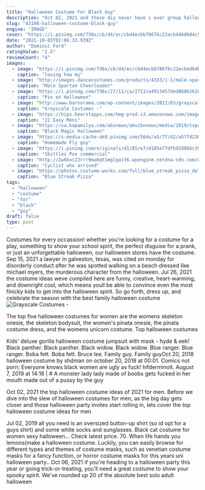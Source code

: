 ```yaml
---
title: "Halloween Costume For Black Guy"
description: "Oct 02, 2021 and these diy never have i ever group halloween costume ideas are sure to be just as popular at  From ben and paxtons everyday cool-guy wear to devis regular-girl outfits. Black matte ..."
slug: "43198-halloween-costume-black-guy"
engine: "IMAGE"
cover: "https://i.pinimg.com/736x/cb/d4/ec/cbd4ecbb78676c22ecb4d6db04c56b34--halloween-dress-halloween-.jpg"
date: "2021-10-03T02:06:33.939Z"
author: "Dominic Ford"
ratingValue: "2.5"
reviewCount: "4"
images:
  - image: "https://i.pinimg.com/736x/cb/d4/ec/cbd4ecbb78676c22ecb4d6db04c56b34--halloween-dress-halloween-.jpg"
    caption: "loving how my"
  - image: "http://images.dancecostumes.com/products/4333/1-1/male-spartan-cheerleader-costume.jpg"
    caption: "Male Spartan Cheerleader"
  - image: "https://i.pinimg.com/736x/27/11/ca/2711ca4913457ded868626280402e86d--furry-costumes-costumes-for-men.jpg"
    caption: "Pin on Halloween"
  - image: "http://www.barnorama.com/wp-content/images/2012/03/grayscale_costumes/05-grayscale_costumes.jpg"
    caption: "Grayscale Costumes -"
  - image: "https://hips.hearstapps.com/hmg-prod.s3.amazonaws.com/images/tc-mens-halloween-dude-1533157718.jpg?crop=0.998825463941743xw:1xh;center,top&resize=480:*"
    caption: "22 Easy Mens"
  - image: "https://sa.kapamilya.com/absnews/abscbnnews/media/2019/tvpatrol/10/08/20191020-starmagic-thumb.jpg"
    caption: "Black Magic Halloween"
  - image: "https://s-media-cache-ak0.pinimg.com/564x/a5/7f/d2/a57fd2302d9a1dac144b1e98a2134144.jpg"
    caption: "Homemade Fly guy"
  - image: "https://i.pinimg.com/originals/d1/85/e7/d185e77dfb92806bc3927f1e8bdefd92.jpg"
    caption: "Skittles Pox commercial"
  - image: "http://2w6kxc22rrr9mabqt1mglgait6.wpengine.netdna-cdn.com/wp-content/uploads/2017/10/scared-office-workers.jpg"
    caption: "Cyclist who arrived"
  - image: "https://photos.costume-works.com/full/blue_streak_pizza_delivery.jpg"
    caption: "Blue Streak Pizza"
tags:
  - "halloween"
  - "costume"
  - "for"
  - "black"
  - "guy"
draft: false
type: post
---
```


Costumes for every occassion! whether you're looking for a costume for a play, something to show your school spirit, the perfect disguise for a prank, or just an unforgettable halloween, our halloween stores have the costume. Sep 15, 2021 a lawyer in galveston, texas, was cited on monday for disorderly conduct after he was spotted walking on a beach dressed like michael myers, the murderous character from the halloween. Jul 26, 2021 the costume ideas weve compiled here are funny, creative, heart-warming, and downright cool, which means youll be able to convince even the most finicky kids to get into the halloween spirit. So go forth, dress up, and celebrate the season with the best family halloween costume
![Grayscale Costumes -](http://www.barnorama.com/wp-content/images/2012/03/grayscale_costumes/05-grayscale_costumes.jpg "Grayscale Costumes -")

The top five halloween costumes for women are the womens skeleton onesie, the skeleton bodysuit, the women&#39;s pinata onesie, the pinata costume dress, and the womens unicorn costume. Top halloween costumes
<!--inArticleAds-->

<!--galleryOne-->

Kids' deluxe gorilla halloween costume jumpsuit with mask - hyde & eek!  Black panther. Black panther. Black widow. Black widow. Blue ranger. Blue ranger. Boba fett. Boba fett. Bruce lee. Family guy. Family guyOct 20, 2018 halloween costume by shdman on october 20, 2018 at 00:01. Comics  not porn;  Everyone knows black women are ugly as fuck! hifderminolt. August 7, 2019 at 14:16 | # A monster lady lady made of boobs gets fucked in her mouth made out of a pussy by the guy
<!--inArticleAds-->

<!--galleryTwo-->

Oct 02, 2021 the top halloween costume ideas of 2021 for men. Before we dive into the slew of halloween costumes for men, as the big day gets closer and those halloween party invites start rolling in, lets cover the top halloween costume ideas for men
<!--galleryThree-->

Jul 02, 2019 all you need is an oversized button-up shirt (so id opt for a guys shirt) and some white socks and sunglasses.  Black cat costume for women sexy halloween... Check latest price. 70. When life hands you lemons(make a halloween costume. Luckily, you can easily browse for different types and themes of costume masks, such as venetian costume masks for a fancy function, or horror costume masks for this years uni halloween party.. Oct 06, 2021 if you're heading to a halloween party this year or going trick-or-treating, you'll need a great costume to show your spooky spirit. We've rounded up 20 of the absolute best solo adult halloween
